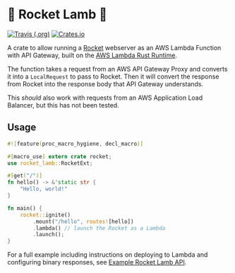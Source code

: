 # 🚀 Rocket Lamb 🐑

[![Travis (.org)](https://img.shields.io/travis/GREsau/rocket-lamb?logo=travis)](https://travis-ci.org/GREsau/rocket-lamb)
[![Crates.io](https://img.shields.io/crates/v/rocket_lamb)](https://crates.io/crates/rocket_lamb)

A crate to allow running a [Rocket](https://rocket.rs/) webserver as an AWS Lambda Function with API Gateway, built on the [AWS Lambda Rust Runtime](https://github.com/awslabs/aws-lambda-rust-runtime).

The function takes a request from an AWS API Gateway Proxy and converts it into a `LocalRequest` to pass to Rocket. Then it will convert the response from Rocket into the response body that API Gateway understands.

This *should* also work with requests from an AWS Application Load Balancer, but this has not been tested.

## Usage

```rust
#![feature(proc_macro_hygiene, decl_macro)]

#[macro_use] extern crate rocket;
use rocket_lamb::RocketExt;

#[get("/")]
fn hello() -> &'static str {
    "Hello, world!"
}

fn main() {
    rocket::ignite()
        .mount("/hello", routes![hello])
        .lambda() // launch the Rocket as a Lambda
        .launch();
}
```

For a full example including instructions on deploying to Lambda and configuring binary responses, see [Example Rocket Lamb API](https://github.com/GREsau/example-rocket-lamb-api).
